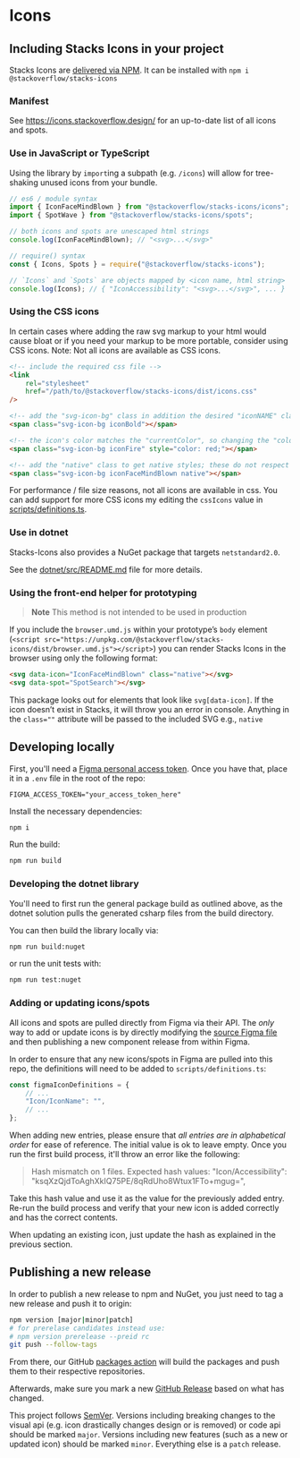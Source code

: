 # Icons

## Including Stacks Icons in your project

Stacks Icons are [delivered via NPM](https://www.npmjs.com/package/@stackoverflow/stacks-icons). It can be installed with `npm i @stackoverflow/stacks-icons`

### Manifest

See <https://icons.stackoverflow.design/> for an up-to-date list of all icons and spots.

### Use in JavaScript or TypeScript

Using the library by `import`ing a subpath (e.g. `/icons`) will allow for tree-shaking unused icons from your bundle.

```js
// es6 / module syntax
import { IconFaceMindBlown } from "@stackoverflow/stacks-icons/icons";
import { SpotWave } from "@stackoverflow/stacks-icons/spots";

// both icons and spots are unescaped html strings
console.log(IconFaceMindBlown); // "<svg>...</svg>"

// require() syntax
const { Icons, Spots } = require("@stackoverflow/stacks-icons");

// `Icons` and `Spots` are objects mapped by <icon name, html string>
console.log(Icons); // { "IconAccessibility": "<svg>...</svg>", ... }
```

### Using the CSS icons

In certain cases where adding the raw svg markup to your html would cause bloat or if you need your markup to be more portable, consider using CSS icons. Note: Not all icons are available as CSS icons.

```html
<!-- include the required css file -->
<link
    rel="stylesheet"
    href="/path/to/@stackoverflow/stacks-icons/dist/icons.css"
/>

<!-- add the "svg-icon-bg" class in addition the desired "iconNAME" class -->
<span class="svg-icon-bg iconBold"></span>

<!-- the icon's color matches the "currentColor", so changing the "color" property will change the icon color -->
<span class="svg-icon-bg iconFire" style="color: red;"></span>

<!-- add the "native" class to get native styles; these do not respect "currentColor" changes -->
<span class="svg-icon-bg iconFaceMindBlown native"></span>
```

For performance / file size reasons, not all icons are available in css. You can add support for more CSS icons my editing the `cssIcons` value in [scripts/definitions.ts](scripts/definitions.ts).

### Use in dotnet

Stacks-Icons also provides a NuGet package that targets `netstandard2.0`.

See the [dotnet/src/README.md](dotnet/src/README.md) file for more details.

### Using the front-end helper for prototyping

> **Note**
> This method is not intended to be used in production

If you include the `browser.umd.js` within your prototype’s `body` element (`<script src="https://unpkg.com/@stackoverflow/stacks-icons/dist/browser.umd.js"></script>`) you can render Stacks Icons in the browser using only the following format:

```html
<svg data-icon="IconFaceMindBlown" class="native"></svg>
<svg data-spot="SpotSearch"></svg>
```

This package looks out for elements that look like `svg[data-icon]`. If the icon doesn’t exist in Stacks, it will throw you an error in console. Anything in the `class=""` attribute will be passed to the included SVG e.g., `native`

## Developing locally

First, you'll need a [Figma personal access token](https://www.figma.com/developers/api#access-tokens). Once you have that, place it in a `.env` file in the root of the repo:

```env
FIGMA_ACCESS_TOKEN="your_access_token_here"
```

Install the necessary dependencies:

```sh
npm i
```

Run the build:

```sh
npm run build
```

### Developing the dotnet library

You'll need to first run the general package build as outlined above, as the dotnet solution pulls the generated csharp files from the build directory.

You can then build the library locally via:

```sh
npm run build:nuget
```

or run the unit tests with:

```sh
npm run test:nuget
```

### Adding or updating icons/spots

All icons and spots are pulled directly from Figma via their API. The _only_ way to add or update icons is by directly modifying the [source Figma file](https://www.figma.com/file/NxAqQAi9i5XsrZSm1WYj6tsM) and then publishing a new component release from within Figma.

In order to ensure that any new icons/spots in Figma are pulled into this repo, the definitions will need to be added to `scripts/definitions.ts`:

```ts
const figmaIconDefinitions = {
    // ...
    "Icon/IconName": "",
    // ...
};
```

When adding new entries, please ensure that _all entries are in alphabetical order_ for ease of reference. The initial value is ok to leave empty. Once you run the first build process, it'll throw an error like the following:

> Hash mismatch on 1 files. Expected hash values:
> "Icon/Accessibility": "ksqXzQjdToAghXkIQ75PE/8qRdUho8Wtux1FTo+mgug=",

Take this hash value and use it as the value for the previously added entry. Re-run the build process and verify that your new icon is added correctly and has the correct contents.

When updating an existing icon, just update the hash as explained in the previous section.

## Publishing a new release

In order to publish a new release to npm and NuGet, you just need to tag a new release and push it to origin:

```sh
npm version [major|minor|patch]
# for prerelase candidates instead use:
# npm version prerelease --preid rc
git push --follow-tags
```

From there, our GitHub [packages action](.github/workflows/packages.yml) will build the packages and push them to their respective repositories.

Afterwards, make sure you mark a new [GitHub Release](https://github.com/StackExchange/Stacks-Icons/releases/new) based on what has changed.

This project follows [SemVer](https://semver.org/). Versions including breaking changes to the visual api (e.g. icon drastically changes design or is removed) or code api should be marked `major`. Versions including new features (such as a new or updated icon) should be marked `minor`. Everything else is a `patch` release.
